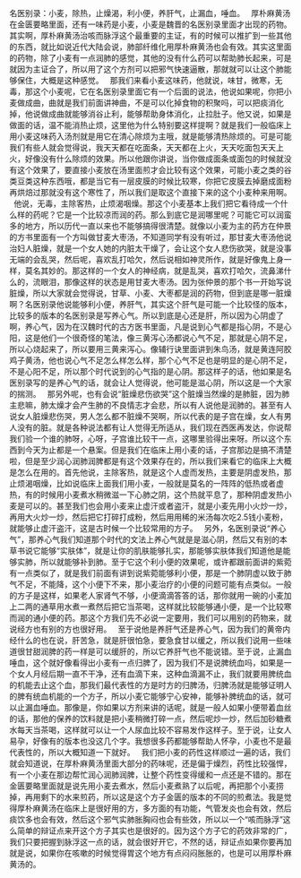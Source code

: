 名医别录：小麦，除热，止燥渴，利小便，养肝气，止漏血，唾血。
 
厚朴麻黄汤在金匮要略里面，还有一味药是小麦，小麦是魏晋的名医别录里面才出现的药物。其实啊，厚朴麻黄汤治咳而脉浮这个最重要的主证，有的时候可以推扩到一些其他的东西，就比如说近代大陆会说，肺部纤维化用厚朴麻黄汤也会有效。其实这里面的药物，除了小麦有一点润肺的感觉，其他的没有什么药可以帮助肺长起来，可是就因为主证合了，所以用了这个方剂可以把邪气快速逼散，那就就可以让这个肺能够保住，大概是这种感觉。
 
那我们来看小麦这味药，他就说，味甘，微寒，无毒，那这个小麦呢，它在名医别录里面它有一个后面的说法，他说如果呢，你把小麦做成曲，曲就是我们前面讲神曲，不是可以化掉食物的积聚吗，可以把痰消化掉，他说做成曲就能够消谷止利，能够帮助身体消化，止拉肚子。他又说，如果是做面的话，温不能消热止烦，这里他为什么特别要这样提啊？就是我们一般临床上用小麦这味药入汤剂就是用它在清心除烦为主哦，就是能够清热除烦的。可是可能我们有些人就会觉得说，我天天都在吃面条，天天都在上火，天天吃面包天天上火，好像没有什么除烦的效果。所以他跟你讲说，当你做成面条或面包的时候就没有这个效果了，要直接小麦放在汤里面煎才会比较有这个效果，可能小麦之类的谷类豆类这种东西哦，都是当它有一层皮膜的时候比较寒，你把它皮膜去掉磨成面粉再烘焙过那就没有这个寒性了，所以我们是取这个直接下来的这个小麦种来用啊。
 
他说，无毒，主除客热，止烦渴咽燥。那这个小麦基本上我们把它看待成一个什么样的药呢？它是一个比较凉而润的药。那么到底它是润哪里呢？可能它可以润蛮多的地方，所以历代一直以来也不能够搞得很清楚。就像以小麦为主的药方在仲景的方书里面有一个方叫做甘麦大枣汤，不知道同学有没有听过，那甘麦大枣汤他说治妇人脏燥，就是一个女人她的内脏太干燥了，会让这个女人悲伤欲哭，就是没事无端的会乱哭，然后呢，喜欢乱打哈欠，然后说相如神灵所作，就是好像鬼上身一样，莫名其妙的。那这样的一个女人的神经病，就是乱哭，喜欢打哈欠，流鼻涕什么的，流眼泪，那像这样的状态是用甘麦大枣汤。因为张仲景的那个书一开始写说脏燥，所以大家就会觉得说，甘草、小麦、大枣都是润的药物，但到底是哪一脏燥啊？名医别录他说能够利小便，养肝气，其实这个肝气是可能一个比较怪的版本，比较多的版本的名医别录是写养心气。所以到底是心还是肝，所以因为心阴虚了啊，养心气，因为在汉魏时代的古方医书里面，凡是说到心气都是指心阴，不是心阳，这是他们一个很奇怪的笔法，像三黄泻心汤都说心气不足，那就是心阴不足，所以心烧起来了，所以要用三黄来泻心。像辅行诀里面讲到朱鸟汤，就是黄连阿胶鸡子黄汤，他也说心气不足怎么样怎么样，那个心气不足也是明显的是心阴不足，不是心阳不足，所以那个时代说到的心气指的是心阴。那这样子的话，他如果是名医别录写的是养心气的话，就会让人觉得说，他可能是滋心阴，所以这是一个大家的揣测。
 
那另外呢，也有会说“脏燥悲伤欲哭”这个脏燥当然燥的是肺脏，因为肺主悲嘛，肺太燥才会产生肺的不良情志才会悲，所以有人说他是润肺的。甚至有人说女人脏燥悲伤哭，男人怎么都不脏燥不哭啊，所以代表的是子宫在燥，女人有男人没有的脏。就是各种说法都有让人觉得无所适从，我们现在西医再发达，你说帮我们验一个谁的肺呀，心呀，子宫谁比较干一点，这哪里验得出来呀。所以这个东西到今天为止都是一个悬案。但是我们在临床上用小麦的话，子宫那边是搞不清楚啦，但是至少润心润肺润脾都是有这个效果存在的，所以我们来看它的临床上大概是怎么在用的。首先他说，主除客热，就是这个人虚而发热，主要是阴虚发热，那止烦渴咽燥，比如说临床上面我们用小麦，一般就是莫名的一阵阵的低热或者虚热，有的时候用小麦煮水稍微滋一下心肺之阴，这个热就平息了，那种阴虚发热小麦是可以的。甚至我们也会用小麦来止虚汗或者盗汗，就是小麦先用小火炒一炒，再用大火炒一炒，然后把它打碎打成粉，然后用用稀的米汤每次吃2.5钱小麦粉，就能够止虚汗盗汗，这是古时候一个比较常用的方子。
 
另外，名医别录说“养心气”，那养心气我们知道那个时代的文法上养心气就是是滋心阴，然后又有别的本草书说它能够“实肤体”，就是让你的肌肤能够扎实，那能够实肤体我们知道他是能够实肺，所以就能够补到肺。至于它这个利小便的效果呢，或许都跟前面讲的紫菀有一点类似了，就是我们前面有讲到说紫菀能够利小便，那是一个肺阴虚以致于肺气不足，不能降，这个小便下不来，那小麦治疗的小便的问题可能有点类似。一般的方子是这样，如果老人家肾气不够，小便滴滴答答的话，那你就用一碗的小麦加上二两的通草用水煮一煮然后把它当茶喝，这样就比较能够通小便，是一个比较寒而润的通小便的药。那这个方我们先不必说一定要用，我们可以用别的药物来，就说经方也有别的方也很好用。
 
至于说他是养肝气还是养心气，因为我们的黄帝内经什么的也在说，肝苦急，就是肝很怕急，要急食甘以缓之，所以我们说用一些味道很甘甜润脾的药一样是可以缓肝的，所以它养肝气也不能说错。至于说，止漏血唾血，这个就好像看得出小麦有一点归脾了，因为我们不是说脾统血吗，如果是一个女人月经后期一直不干净，还有血滴下来，这种血滴漏不止，我们就要用脾统血的机能去止这个血，那我们最代表性的方是时方的归脾汤，归脾汤就是能够证明人的脾有统血机能的一个方子，所以小麦它能够宁心安神，能够补脾统血的话，就可以止漏血唾血。那像是，你如果以方剂来讲的话呢，就是一般人如果小便带着血丝的话，那他的保养的饮料就是把小麦稍微打碎一点，然后呢炒一炒，然后加砂糖煮水每天当茶喝，这样就可以让一个人尿血比较不容易发作这样子。至于说，让女人易孕，好像有的版本也没这几个字。我想很多药都能够帮助人怀孕，小麦也不是最代表性的，所以大概知道一下就好。
 
我们把小麦的药性这样顺过一遍的话，我们就会知道说，在厚朴麻黄汤里面大部分的药味呢，还是偏于燥烈，药性比较强悍，有一个小麦在那边帮忙润心润肺润脾，让整个药性变得缓和一点还是不错的。那在金匮要略里面就是说先用小麦去煮水，然后小麦煮熟了以后呢，再把那个小麦捞掉，再用剩下的水来煎药，所以这是这个方子金匮的版本的不同的煎煮法。我是觉得厚朴麻黄汤在临床上是很好用的方，多方面的有功能，气管发炎也会有效，然后痰饮多也会有效，然后这个邪气实肺胀胸闷也会有些效，所以以一个“咳而脉浮”这么简单的辩证点来开这个方子其实也是很好的。因为这个方子它的药效非常的广，我们只要把握到脉浮这一点的话，就会很好开它，不然的话，辩证点如果你要再加就是说，如果你在咳嗽的时候觉得胃这个地方有点闷闷胀胀的，也是可以用厚朴麻黄汤的。
